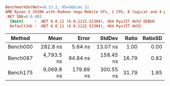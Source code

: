 ``` ini

BenchmarkDotNet=v0.13.2, OS=debian 11
AMD Ryzen 5 3550H with Radeon Vega Mobile Gfx, 1 CPU, 8 logical and 4 physical cores
.NET SDK=6.0.403
  [Host]     : .NET 6.0.11 (6.0.1122.52304), X64 RyuJIT AVX2 DEBUG
  DefaultJob : .NET 6.0.11 (6.0.1122.52304), X64 RyuJIT AVX2


```
|   Method |       Mean |     Error |    StdDev | Ratio | RatioSD |
|--------- |-----------:|----------:|----------:|------:|--------:|
| Bench000 |   282.8 ns |   5.64 ns |  13.07 ns |  1.00 |    0.00 |
| Bench087 | 4,793.5 ns |  94.84 ns | 158.45 ns | 16.79 |    0.82 |
| Bench175 | 9,069.8 ns | 179.89 ns | 300.55 ns | 31.79 |    1.85 |

